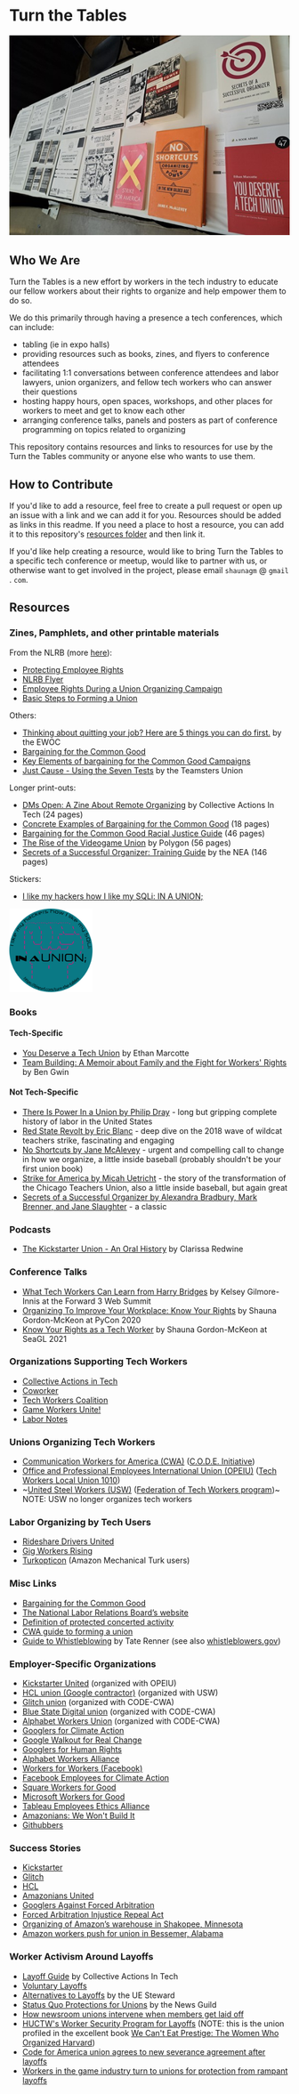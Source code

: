 # Turn the Tables

![a photo of the PyCon 2024 Turn the Tables booth, including organizing books and printouts](misc/pycon-2024-booth.jpg)

## Who We Are

Turn the Tables is a new effort by workers in the tech industry to educate our fellow workers about their rights to organize and help empower them to do so.

We do this primarily through having a presence a tech conferences, which can include:

* tabling (ie in expo halls)
* providing resources such as books, zines, and flyers to conference attendees
* facilitating 1:1 conversations between conference attendees and labor lawyers, union organizers, and fellow tech workers who can answer their questions
* hosting happy hours, open spaces, workshops, and other places for workers to meet and get to know each other
* arranging conference talks, panels and posters as part of conference programming on topics related to organizing

This repository contains resources and links to resources for use by the Turn the Tables community or anyone else who wants to use them.

## How to Contribute

If you'd like to add a resource, feel free to create a pull request or open up an issue with a link and we can add it for you. Resources should be added as links in this readme. If you need a place to host a resource, you can add it to this repository's [resources folder](resources) and then link it.

If you'd like help creating a resource, would like to bring Turn the Tables to a specific tech conference or meetup, would like to partner with us, or otherwise want to get involved in the project, please email `shaunagm` @ `gmail` . `com`.

## Resources

### Zines, Pamphlets, and other printable materials

From the NLRB (more [here](https://www.nlrb.gov/news-publications/publications/brochures)):

* [Protecting Employee Rights](https://www.nlrb.gov/sites/default/files/attachments/pages/node-184/protecting-employee-rights-english_1.pdf)
* [NLRB Flyer](https://www.nlrb.gov/sites/default/files/attachments/pages/node-184/nlrb-flyer-627.pdf)
* [Employee Rights During a Union Organizing Campaign](https://www.nlrb.gov/sites/default/files/attachments/pages/node-184/employee-rights-while-organizing-627.pdf)
* [Basic Steps to Forming a Union](https://www.nlrb.gov/sites/default/files/attachments/pages/node-184/steps-to-forming-a-union-final-412.pdf)

Others:

* [Thinking about quitting your job? Here are 5 things you can do first.](https://workerorganizing.org/wp-content/uploads/2022/10/thinking-quitting-job-one-sheet.pdf) by the EWOC
* [Bargaining for the Common Good](https://www.bargainingforthecommongood.org/wp-content/uploads/2020/04/BCG-1-Pager-Why-BCG-v.2-22-20-1.pdf)
* [Key Elements of bargaining for the Common Good Campaigns](https://www.bargainingforthecommongood.org/wp-content/uploads/2020/04/BCG-Seven-Elements.pdf)
* [Just Cause - Using the Seven Tests](https://teamster.org/wp-content/uploads/2020/07/JustCause.pdf) by the Teamsters Union

Longer print-outs:

* [DMs Open: A Zine About Remote Organizing](https://collectiveaction.tech/2022/dms-open/) by Collective Actions In Tech (24 pages)
* [Concrete Examples of Bargaining for the Common Good](https://www.bargainingforthecommongood.org/wp-content/uploads/2021/01/Bargaining-Demands-Memo-Long-12.2020.pdf) (18 pages)
* [Bargaining for the Common Good Racial Justice Guide](https://www.nea.org/sites/default/files/2024-05/bargaining-for-the-common-good-racial-justice-guide_0.pdf) (46 pages)
* [The Rise of the Videogame Union](https://cdn.vox-cdn.com/uploads/chorus_asset/file/24262907/Polygon_The_Rise_of_the_Video_Game_Union.pdf) by Polygon (56 pages)
* [Secrets of a Successful Organizer: Training Guide](https://www.nea.org/sites/default/files/2020-11/Education%20Secrets%20Trainers%20Guide%20-%20June%2022.pdf) by the NEA (146 pages)

Stickers:

* [I like my hackers how I like my SQLi: IN A UNION;](resources/stickers/hacker_UNION_sticker/)

<img src="https://github.com/LArkema/turn-the-tables/blob/main/resources/stickers/hacker_UNION_sticker/hacker_UNION.png" width="150" alt="A circular sticker with a blue background, a pink first in ASCII art, text around the top that reads 'I like my hackers how I like my SQLi', text in the middle that reads 'IN A UNION;' in stylized font, and a tinyurl link to the turn-the-tables repository around the bottom">

### Books

#### Tech-Specific

* [You Deserve a Tech Union](https://abookapart.com/products/you-deserve-a-tech-union) by Ethan Marcotte
* [Team Building: A Memoir about Family and the Fight for Workers' Rights](https://beltpublishing.com/products/team-building-inside-the-unionization-at-googles-pittsburgh-office) by Ben Gwin 

#### Not Tech-Specific

* [There Is Power In a Union by Philip Dray](https://www.penguinrandomhouse.com/books/42830/there-is-power-in-a-union-by-philip-dray/) - long but gripping complete history of labor in the United States
* [Red State Revolt by Eric Blanc](https://www.versobooks.com/products/912-red-state-revolt) - deep dive on the 2018 wave of wildcat teachers strike, fascinating and engaging
* [No Shortcuts by Jane McAlevey](https://janemcalevey.com/book/no-shortcuts-organizing-for-power-in-the-new-gilded-age/) - urgent and compelling call to change in how we organize, a little inside baseball (probably shouldn't be your first union book)
* [Strike for America by Micah Uetricht](https://www.penguinrandomhouse.com/books/234064/strike-for-america-by-micah-uetricht/) - the story of the transformation of the Chicago Teachers Union, also a little inside baseball, but again great
* [Secrets of a Successful Organizer by Alexandra Bradbury, Mark Brenner, and Jane Slaughter](https://www.labornotes.org/secrets) - a classic

### Podcasts

* [The Kickstarter Union - An Oral History](https://eclive.engelberg.center/) by Clarissa Redwine

### Conference Talks

* [What Tech Workers Can Learn from Harry Bridges](https://www.youtube.com/watch?v=SRjJ4_QBdeQ) by Kelsey Gilmore-Innis at the Forward 3 Web Summit
* [Organizing To Improve Your Workplace: Know Your Rights](https://www.youtube.com/watch?v=mWKygyFir54) by Shauna Gordon-McKeon at PyCon 2020
* [Know Your Rights as a Tech Worker](https://seagl.org/archive/2021/know-your-rights-as-a-tech-worker) by Shauna Gordon-McKeon at SeaGL 2021

### Organizations Supporting Tech Workers

* [Collective Actions in Tech](https://collectiveaction.tech/)
* [Coworker](https://home.coworker.org/)
* [Tech Workers Coalition](https://techworkerscoalition.org/)
* [Game Workers Unite!](https://www.gameworkersunite.org/)
* [Labor Notes](https://www.labornotes.org/)

### Unions Organizing Tech Workers

* [Communication Workers for America (CWA)](https://cwa-union.org/) ([C.O.D.E. Initiative](https://www.code-cwa.org/))
* [Office and Professional Employees International Union (OPEIU)](https://www.opeiu.org/) ([Tech Workers Local Union 1010](https://www.techworkersunion-1010.org/))
* ~[United Steel Workers (USW)](https://www.usw.org/) ([Federation of Tech Workers program](https://www.federationoftechworkers.org/))~ NOTE: USW no longer organizes tech workers

### Labor Organizing by Tech Users

* [Rideshare Drivers United](https://www.drivers-united.org/)
* [Gig Workers Rising](https://gigworkersrising.org/)
* [Turkopticon](https://blog.turkopticon.info/) (Amazon Mechanical Turk users)

### Misc Links

* [Bargaining for the Common Good](http://www.bargainingforthecommongood.org/about/)
* [The National Labor Relations Board’s website](https://www.nlrb.gov/about-nlrb/rights-we-protect/whats-law)
* [Definition of protected concerted activity](https://www.nlrb.gov/about-nlrb/rights-we-protect/our-enforcement-activity/protected-concerted-activity)
* [CWA guide to forming a union](https://cwa-union.org/join-union/how-organize)
* [Guide to Whistleblowing](https://www.taterenner.com/whistleblowers.php) by Tate Renner (see also  [whistleblowers.gov](https://www.whistleblowers.gov/))

### Employer-Specific Organizations

* [Kickstarter United](https://kickstarterunited.org/) (organized with OPEIU)
* [HCL union (Google contractor)](https://www.usw.org/news/media-center/releases/2019/workers-at-google-contractor-hcl-vote-to-join-usw) (organized with USW)
* [Glitch union](https://techcrunch.com/2021/03/02/following-unionization-glitch-signs-collective-bargaining-agreement/) (organized with CODE-CWA)
* [Blue State Digital union](https://www.campaignsandelections.com/campaign-insider/employees-at-democratic-firm-blue-state-unionized-by-code-cwa) (organized with CODE-CWA)
* [Alphabet Workers Union](https://alphabetworkersunion.org/) (organized with CODE-CWA)
* [Googlers for Climate Action](https://twitter.com/ClimateGooglers)
* [Google Walkout for Real Change](https://twitter.com/GoogleWalkout)
* [Googlers for Human Rights](https://twitter.com/EthicalGooglers)
* [Alphabet Workers Alliance](https://twitter.com/AlphabetWorkers)
* [Workers for Workers (Facebook)](https://twitter.com/workers4workers)
* [Facebook Employees for Climate Action](https://twitter.com/FBClimateAction)
* [Square Workers for Good](https://twitter.com/SquareWorkers)
* [Microsoft Workers for Good](https://twitter.com/MsWorkers4)
* [Tableau Employees Ethics Alliance](https://twitter.com/TabEmpEthicsAll)
* [Amazonians: We Won't Build It](https://twitter.com/WeWontBuildIt)
* [Githubbers](https://twitter.com/githubbers)

### Success Stories

* [Kickstarter](https://www.nytimes.com/2020/02/18/technology/kickstarter-union.html)
* [Glitch](https://techcrunch.com/2020/03/13/online-code-collaboration-tool-glitch-votes-to-unionize/)
* [HCL](https://economictimes.indiatimes.com/tech/ites/hcl-tech-employees-at-google-us-join-union/articleshow/71299050.cms)
* [Amazonians United](https://medium.com/@dch1united/amazonians-united-wins-pto-for-all-amazon-workers-f17e6ffbb192)
* [Googlers Against Forced Arbitration](https://www.vox.com/technology/2019/2/22/18236172/mandatory-forced-arbitration-google-employees)
* [Forced Arbitration Injustice Repeal Act](https://www.congress.gov/bill/116th-congress/house-bill/1423/text)
* [Organizing of Amazon’s warehouse in Shakopee, Minnesota](https://www.wired.com/story/meet-the-immigrants-who-took-on-amazon/)
* [Amazon workers push for union in Bessemer, Alabama](https://www.csmonitor.com/Business/2021/0212/Workers-organize-biggest-union-push-in-Amazon-s-history) 

### Worker Activism Around Layoffs

* [Layoff Guide](https://collectiveaction.tech/2022/a-layoff-guide-for-tweeps/) by Collective Actions In Tech
* [Voluntary Layoffs](https://careerminds.com/blog/voluntary-layoffs)
* [Alternatives to Layoffs](https://www.ueunion.org/stwd_layoffalternatives.html) by the UE Steward
* [Status Quo Protections for Unions](https://newsguild.org/what-is-status-quo-and-how-can-it-protect-you-from-layoffs/) by the News Guild
* [How newsroom unions intervene when members get laid off](https://digiday.com/media/how-newsroom-unions-intervene-when-members-get-laid-off/)
* [HUCTW's Worker Security Program for Layoffs](https://huctw.org/our-services/work-security-program) (NOTE: this is the union profiled in the excellent book [We Can't Eat Prestige: The Women Who Organized Harvard](https://www.goodreads.com/book/show/41550.We_Can_t_Eat_Prestige))
* [Code for America union agrees to new severance agreement after layoffs](https://statescoop.com/code-for-america-union-severance-layoffs/)
* [Workers in the game industry turn to unions for protection from rampant layoffs](https://prismreports.org/2024/03/19/video-game-workers-unionize-protection-layoffs/)